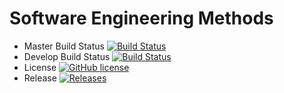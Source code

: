# Software Engineering Methods
* Master Build Status [![Build Status](https://travis-ci.com/40437404/testing.svg?token=2aSuTtKnhWe2X9oQeoxj&branch=master)](https://travis-ci.com/40437404/testing)
* Develop Build Status [![Build Status](https://travis-ci.com/40437404/testing.svg?token=2aSuTtKnhWe2X9oQeoxj&branch=develop)](https://travis-ci.com/40437404/testing)
* License [![GitHub license](https://img.shields.io/github/license/40437404/testing)](https://github.com/40437404/testing/blob/master/LICENSE)
* Release [![Releases](https://img.shields.io/github/release/40437404/testing/all.svg)](https://github.com/40437404/testing/releases)